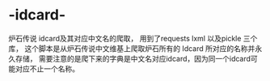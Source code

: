 # -idcard-
炉石传说 idcard及其对应中文名的爬取，
用到了requests lxml 以及pickle 三个库，
这个脚本是从炉石传说中文维基上爬取炉石所有的 Idcard 所对应的名称并永久存储，
需要注意的是爬下来的字典是中文名对应idcard，因为同一个idcard可能对应不止一个名称。
